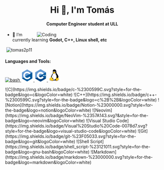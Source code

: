 <h1 align="center">Hi 👋, I'm Tomás</h1>
<h4 align="center">Computer Engineer student at ULL</h4>

<img align="right" alt="Coding" width="400" src="https://media.tenor.com/44W7Kpj5yOcAAAAC/8bit.gif"> 

- 🌱 I’m currently learning **Godot, C++, Linux shell, etc**

<p>&nbsp;<img align="center" src="https://github-readme-stats.vercel.app/api?username=tomas2p11&show_icons=true&theme=dark&hide_border=true&locale=es" alt="tomas2p11" /></p>

<h4 align="left">Languages and Tools:</h4>
<p align="left"> <a href="https://www.gnu.org/software/bash/" target="_blank" rel="noreferrer"> <img src="https://www.vectorlogo.zone/logos/gnu_bash/gnu_bash-icon.svg" alt="bash" width="40" height="40"/> </a> <a href="https://www.cprogramming.com/" target="_blank" rel="noreferrer"> <img src="https://raw.githubusercontent.com/devicons/devicon/master/icons/c/c-original.svg" alt="c" width="40" height="40"/> </a> <a href="https://www.w3schools.com/cpp/" target="_blank" rel="noreferrer"> <img src="https://raw.githubusercontent.com/devicons/devicon/master/icons/cplusplus/cplusplus-original.svg" alt="cplusplus" width="40" height="40"/> </a> <a href="https://www.linux.org/" target="_blank" rel="noreferrer"> <img src="https://raw.githubusercontent.com/devicons/devicon/master/icons/linux/linux-original.svg" alt="linux" width="40" height="40"/> </a> </p>
![C](https://img.shields.io/badge/c-%2300599C.svg?style=for-the-badge&logo=c&logoColor=white)  
 ![C++](https://img.shields.io/badge/c++-%2300599C.svg?style=for-the-badge&logo=c%2B%2B&logoColor=white)    
 ![Notion](https://img.shields.io/badge/Notion-%23000000.svg?style=for-the-badge&logo=notion&logoColor=white) 
 ![Neovim](https://img.shields.io/badge/NeoVim-%2357A143.svg?&style=for-the-badge&logo=neovim&logoColor=white) 
 ![Visual Studio Code](https://img.shields.io/badge/Visual%20Studio%20Code-0078d7.svg?style=for-the-badge&logo=visual-studio-code&logoColor=white) 
 ![Git](https://img.shields.io/badge/git-%23F05033.svg?style=for-the-badge&logo=git&logoColor=white) 
 ![Shell Script](https://img.shields.io/badge/shell_script-%23121011.svg?style=for-the-badge&logo=gnu-bash&logoColor=white) 
 ![Markdown](https://img.shields.io/badge/markdown-%23000000.svg?style=for-the-badge&logo=markdown&logoColor=white) 

<!--
<p><img align="center" src="https://github-readme-stats.vercel.app/api/top-langs?username=tomas2p11&show_icons=true&theme=dark&hide_border=true&locale=es&layout=compact" alt="tomas2p11" /></p>

<p><img align="center" src="https://github-readme-streak-stats.herokuapp.com/?user=tomas2p11&theme=dark" alt="tomas2p11" /></p>
-->
